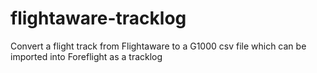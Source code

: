 # flightaware-tracklog
Convert a flight track from Flightaware to a G1000 csv file which can be imported into Foreflight as a tracklog
